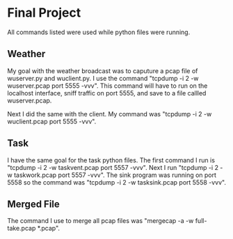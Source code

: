 # Final Project
All commands listed were used while python files were 
running.

## Weather
My goal with the weather broadcast was to caputure
a pcap file of wuserver.py and wuclient.py. I use 
the command "tcpdump -i 2 -w wuserver.pcap port 5555 -vvv". 
This command will have to run on the localhost interface, sniff traffic
on port 5555, and save to a file callled wuserver.pcap.

Next I did the same with the client. My command was 
"tcpdump -i 2 -w wuclient.pcap port 5555 -vvv". 

## Task
I have the same goal for the task python files. The 
first command I run is "tcpdump -i 2 -w taskvent.pcap port 5557 -vvv". Next I run "tcpdump -i 2 -w taskwork.pcap port 5557 -vvv". The sink program was running on port 5558 so the command was "tcpdump -i 2 -w tasksink.pcap port 5558 -vvv". 

## Merged File
The command I use to merge all pcap files was "mergecap -a -w full-take.pcap *.pcap".

